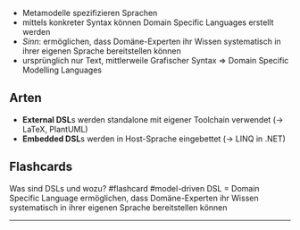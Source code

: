 - Metamodelle spezifizieren Sprachen
- mittels konkreter Syntax können Domain Specific Languages erstellt werden
- *Sinn*: ermöglichen, dass Domäne-Experten ihr Wissen systematisch in ihrer eigenen Sprache bereitstellen können
- ursprünglich nur Text, mittlerweile Grafischer Syntax => Domain Specific Modelling Languages

## Arten
- **External DSL**s werden standalone mit eigener Toolchain verwendet (-> LaTeX, PlantUML)
- **Embedded DSL**s werden in Host-Sprache eingebettet (-> LINQ in .NET)

## Flashcards

Was sind DSLs und wozu? #flashcard #model-driven 
DSL = Domain Specific Language
ermöglichen, dass Domäne-Experten ihr Wissen systematisch in ihrer eigenen Sprache bereitstellen können
- - -

